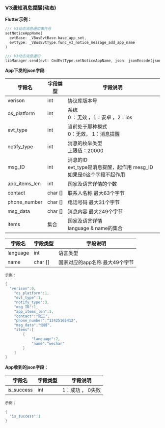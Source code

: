 ### V3通知消息提醒(动态)


**Flutter示例：**

```dart
/// V3动态消息通知事件号
setNoticeAppName(
  evtBase: _VBusEvtBase.base_app_set,
  evtType: _VBusEvtType.func_v3_notice_message_add_app_name
)

/// V3动态消息通知
libManager.send(evt: CmdEvtType.setNoticeAppName, json: jsonEncode(json));
```



**App下发的json字段**:

| 字段名        | 字段类型 | 字段说明                                                     |
| ------------- | -------- | ------------------------------------------------------------ |
| verison       | int      | 协议库版本号                                                 |
| os_platform   | int      | 系统<br />0 ：无效 ，1：安卓 ，2：ios                        |
| evt_type      | int      | 当前处于那种模式  <br />0：无效， 1：消息提醒                |
| notify_type   | int      | 消息的枚举类型 <br />上限值：20000                           |
| msg_ID        | int      | 消息的ID   <br />evt_type是消息提醒，起作用 mesg_ID 如果是0这个字段不起作用 |
| app_items_len | int      | 国家及语言详情的个数                                         |
| contact       | char []  | 联系人名称 最大63个字节                                      |
| phone_number  | char []  | 电话号码 最大31个字节                                        |
| msg_data      | char []  | 消息内容 最大249个字节                                       |
| items         | 集合     | 国家及语言详情<br />language & name的集合                    |

| 字段名   | 字段类型 | 字段说明                       |
| -------- | -------- | ------------------------------ |
| language | int      | 语言类型                       |
| name     | char []  | 国家对应的app名称 最大49个字节 |

`示例：`

```c
{
  "verison":0,
    "os_platform":1,
    "evt_type":1,
    "notify_type":3,
    "msg_ID":1,
    "app_items_len":1,
    "contact":"张三",
    "phone_number":"13425165412",
    "msg_data":"你好",
    "items":[
        {
            "language":2,
            "name":"wechar"
        }
    ]
}
```

**App收到的json字段**：

| 字段名     | 字段类型 | 字段说明         |
| ---------- | -------- | ---------------- |
| is_success | int      | 1：成功 ， 0失败 |

`示例：`

```c
{
  "is_success":1
}
```
